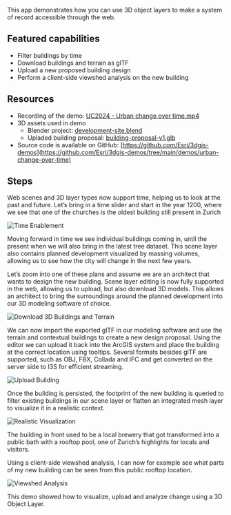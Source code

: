 This app demonstrates how you can use 3D object layers to make a system of record accessible through the web.

## Featured capabilities

- Filter buildings by time
- Download buildings and terrain as glTF
- Upload a new proposed building design
- Perform a client-side viewshed analysis on the new building

## Resources

- Recording of the demo: [UC2024 - Urban change over time.mp4](https://esriis-my.sharepoint.com/:v:/g/personal/arno9993_esri_com/Ec3BCTicweJIqinwY6XfcFABuDE1JKPbVj5aqvVEWxFy-g)
- 3D assets used in demo
  - Blender project: [development-site.blend](https://github.com/Esri/3dgis-demos/raw/refs/heads/main/demos/urban-change-over-time/development-site.blend)
  - Upladed building proposal: [building-proposal-v1.glb](https://github.com/Esri/3dgis-demos/raw/refs/heads/main/demos/urban-change-over-time/building-proposal-v1.glb)
- Source code is available on GitHub: [https://github.com/Esri/3dgis-demos](https://github.com/Esri/3dgis-demos/tree/main/demos/urban-change-over-time)

## Steps

Web scenes and 3D layer types now support time, helping us to look at the past and future. Let’s bring in a time slider and start in the year 1200, where we see that one of the churches is the oldest building still present in Zurich

![Time Enablement](https://www.arcgis.com/sharing/content/items/30bd624de45247dfa53320a8213729a4/resources/screenshots/01-time-enablement.png)

Moving forward in time we see individual buildings coming in, until the present when we will also bring in the latest tree dataset. This scene layer also contains planned development visualized by massing volumes, allowing us to see how the city will change in the next few years.

Let’s zoom into one of these plans and assume we are an architect that wants to design the new building. Scene layer editing is now fully supported in the web, allowing us to upload, but also download 3D models. This allows an architect to bring the surroundings around the planned development into our 3D modeling software of choice.

![Download 3D Buildings and Terrain](https://www.arcgis.com/sharing/content/items/30bd624de45247dfa53320a8213729a4/resources/screenshots/02-download-3d-data.png)

We can now import the exported glTF in our modeling software and use the terrain and contextual buildings to create a new design proposal. Using the editor we can upload it back into the ArcGIS system and place the building at the correct location using tooltips. Several formats besides glTF are supported, such as OBJ, FBX, Collada and IFC and get converted on the server side to I3S for efficient streaming.

![Upload Building](https://www.arcgis.com/sharing/content/items/30bd624de45247dfa53320a8213729a4/resources/screenshots/03-upload-building.png)

Once the building is persisted, the footprint of the new building is queried to filter existing buildings in our scene layer or flatten an integrated mesh layer to visualize it in a realistic context.

![Realistic Visualization](https://www.arcgis.com/sharing/content/items/30bd624de45247dfa53320a8213729a4/resources/screenshots/04-realistic-visualization.png)

The building in front used to be a local brewery that got transformed into a public bath with a rooftop pool, one of Zurich’s highlights for locals and visitors.

Using a client-side viewshed analysis, I can now for example see what parts of my new building can be seen from this public rooftop location.

![Viewshed Analysis](https://www.arcgis.com/sharing/content/items/30bd624de45247dfa53320a8213729a4/resources/screenshots/05-analysis.png)

This demo showed how to visualize, upload and analyze change using a 3D Object Layer.

